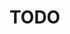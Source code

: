 # TODO
<!-- # Visual regression

With Playwright, simple visual regression testing can be done. This can be useful to detect changes in the UI automatically.

## Exercise: Set up visual regression

- Create a new testfile `visual-regression.test.ts`
- Create a test that navigates to `localhost:8080`
- Write the following: 
```typescript
    await expect(page).toHaveScreenshot();
```
- Run your test. What is the outcome?
- Run your test again.

## Exercise: Dealing with changing content

Under the hood, Playwright does several things for you when you call the method `toHaveScreenshot`. If the screenshot does not exists, Playwright creates one. If it already exists, a comparison is done with the original (the golden) file. In this exercise we will look what happens when there is dynamic content (for example a marketing banner that changes frequently).

- Insert the following code between lines `11` and  `12` in the file [client/src/components/Songs/Index.vue](../../client/src/components/Songs/Index.vue#L11):
  
```html
<img alt="random-image" src="https://picsum.photos/150/220" />
```
- Save the file and look what happens in the browser.
- Refresh a couple of times. You'll see that each time a different image is shown.
- Run your visual regression test again.
  
No matter how often you run it, it will continue to fail, because there is a different visual each time.

- Add a `maxDiffPixelRatio` as an option to the `toHaveScreenshot` with the value `0.45`. You can find how to specify an option on [this page](https://playwright.dev/docs/test-snapshots).
  
The test succeeds, but this is not really what we want, because if any other unwanted changes are introduced and fall within the `0.45` ratio, the test will still succeed. We only want to exclude the random banner image from our visual comparison.

- Remove the `maxDiffPixelRatio` option.
- Add a `mask` option. The value of this option is a locator.
- By now you should know how to create a locator. You can use the page.getBy.... to find the banner. Also, the value should be in an array. This means that the mask value will be surrounded by brackets: `mask: [page.getBy...]`.
- Run the test. Why does it fail?
- Run the test from the CLI as follows: `npx playwright test visual --update-snapshots`.
- Run the test again.

From now on it will succeed, since the banner is being excluded from visual comparison.

Note: You can also ignore all visual comparisons when you run your tests with the argument `--ignore-snapshots`. -->